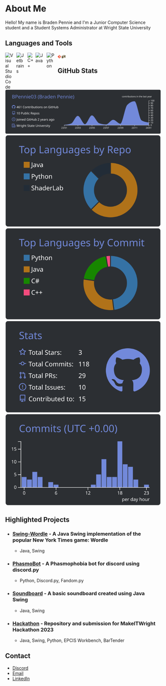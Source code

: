 # About Me
Hello! My name is Braden Pennie and I'm a Junior Computer Science student and a Student Systems Administrator at Wright State University

## Languages and Tools
<img align="left" alt="Visual Studio Code" width="26px" src="https://cdn.jsdelivr.net/gh/devicons/devicon/icons/vscode/vscode-original.svg" style="padding-right:10px;" />
<img align="left" alt="Jetbrains" width="26px" src="https://cdn.jsdelivr.net/gh/devicons/devicon/icons/jetbrains/jetbrains-original.svg" style="padding-right:10px;" />
<img align="left" alt="C++" width="26px" src="https://upload.wikimedia.org/wikipedia/commons/thumb/1/18/ISO_C%2B%2B_Logo.svg/306px-ISO_C%2B%2B_Logo.svg.png" />
<img align="left" alt="Java" width="26px" src="https://cdn.jsdelivr.net/gh/devicons/devicon/icons/java/java-original.svg" style="padding-right:10px;" />
<img align="left" alt="Python" width="26px" src="https://cdn.jsdelivr.net/gh/devicons/devicon/icons/python/python-original.svg" style="padding-right:10px;" />
<img align="left" alt="Git" width="26px" src="https://raw.githubusercontent.com/github/explore/80688e429a7d4ef2fca1e82350fe8e3517d3494d/topics/git/git.png" />
<br />
 
## GitHub Stats
[![](https://raw.githubusercontent.com/BPennie03/BPennie03/master/profile-summary-card-output/discord_old_blurple/0-profile-details.svg)](https://github.com/vn7n24fzkq/github-profile-summary-cards)
[![](https://raw.githubusercontent.com/BPennie03/BPennie03/master/profile-summary-card-output/discord_old_blurple/1-repos-per-language.svg)](https://github.com/vn7n24fzkq/github-profile-summary-cards) [![](https://raw.githubusercontent.com/BPennie03/BPennie03/master/profile-summary-card-output/discord_old_blurple/2-most-commit-language.svg)](https://github.com/vn7n24fzkq/github-profile-summary-cards)
[![](https://raw.githubusercontent.com/BPennie03/BPennie03/master/profile-summary-card-output/discord_old_blurple/3-stats.svg)](https://github.com/vn7n24fzkq/github-profile-summary-cards) [![](https://raw.githubusercontent.com/BPennie03/BPennie03/master/profile-summary-card-output/discord_old_blurple/4-productive-time.svg)](https://github.com/vn7n24fzkq/github-profile-summary-cards)

## Highlighted Projects
* ### [Swing-Wordle](https://github.com/BPennie03/Swing-Wordle) - A Java Swing implementation of the popular New York Times game: Wordle
  * Java, Swing
* ### [PhasmoBot](https://github.com/BPennie03/PhasmoBot) - A Phasmophobia bot for discord using discord.py
  * Python, Discord.py, Fandom.py
* ### [Soundboard](https://github.com/BPennie03/SoundBoard) - A basic soundboard created using Java Swing
  * Java, Swing
* ### [Hackathon](https://github.com/BPennie03/MakeItWrightHackathon2023) - Repository and submission for MakeITWright Hackathon 2023
  * Java, Swing, Python, EPCIS Workbench, BarTender

## Contact
* [Discord](https://discordapp.com/users/314885041685790721)
* [Email](mailto:bradenpennie21@gmail.com)
* [LinkedIn](https://www.linkedin.com/in/braden-pennie-015031262/)
